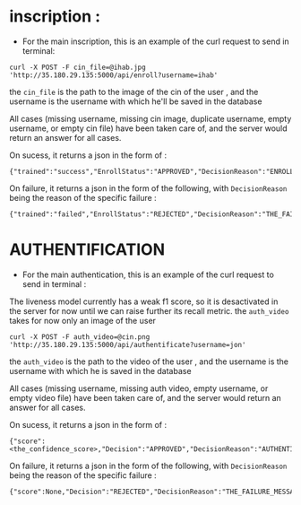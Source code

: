 
# inscription :
- For the main inscription, this is an example of the curl request to send in terminal:
```
curl -X POST -F cin_file=@ihab.jpg 'http://35.180.29.135:5000/api/enroll?username=ihab'
```
the `cin_file` is the path to the image of the cin of the user , and the username is the username with which he'll be saved in the database

All cases (missing username, missing cin image, duplicate username, empty username, or empty cin file) have been taken care of, and the server would return an answer for all cases.

On sucess, it returns a json in the form of :

```
{"trained":"success","EnrollStatus":"APPROVED","DecisionReason":"ENROLLED_AS_USER"}
```

On failure, it returns a json in the form of the following, with `DecisionReason` being the reason of the specific failure :

```
{"trained":"failed","EnrollStatus":"REJECTED","DecisionReason":"THE_FAILURE_MESSAGE"}
```


# AUTHENTIFICATION

- For the main authentication, this is an example of the curl request to send in terminal :

The liveness model currently has a weak f1 score, so it is desactivated in the server for now until we can raise further its recall metric. the `auth_video` takes for now only an image of the user

```
curl -X POST -F auth_video=@cin.png 'http://35.180.29.135:5000/api/authentificate?username=jon'
```

the `auth_video` is the path to the video of the user , and the username is the username with which he is saved in the database

All cases (missing username, missing auth video, empty username, or empty video file) have been taken care of, and the server would return an answer for all cases.


On sucess, it returns a json in the form of :

```
{"score":<the_confidence_score>,"Decision":"APPROVED","DecisionReason":"AUTHENTIFICATION_SUCCESS"}
```

On failure, it returns a json in the form of the following, with `DecisionReason` being the reason of the specific failure :

```
{"score":None,"Decision":"REJECTED","DecisionReason":"THE_FAILURE_MESSAGE"}
```

